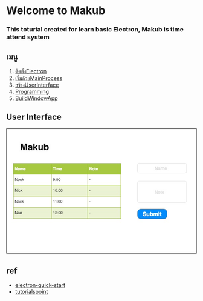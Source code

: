 # Welcome to Makub 
### This toturial created for learn basic Electron, Makub is time attend system

## เมนู

1) [ติดตั้งElectron](./docs/1_install.md)
2) [เริ่มด้วยMainProcess](./docs/2_start_main_process.md)
3) [สร้างUserInterface](./docs/3_render_process.md)
4) [Programming](./docs/4_programming.md)
5) [BuildWindowApp](./docs/5_BuildWinApp.md)

## User Interface
![ui](docs/UI.jpg)
## ref

- [electron-quick-start](https://electronjs.org/docs/tutorial/quick-start)
- [tutorialspoint](https://www.tutorialspoint.com/electron/)